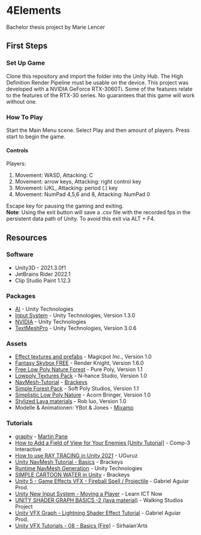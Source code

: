 # 4Elements
Bachelor thesis project by Marie Lencer
 
## First Steps
 
### Set Up Game
Clone this repository and import the folder into the Unity Hub. The High Definition Render Pipeline must be usable on the device. 
This project was developed with a NVIDIA GeForce RTX-3060Ti. Some of the features relate to the features of the RTX-30 series. No guarantees that this game will work without one.
 
### How To Play 
Start the Main Menu scene. Select Play and then amount of players. Press start to begin the game.  
#### Controls
Players:
1. Movement: WASD, Attacking: C
2. Movement: arrow keys, Attacking: right control key
3. Movement: IJKL, Attacking: period (.) key
4. Movement: NumPad 4,5,6 and 8, Attacking: NumPad 0  

Escape key for pausing the gaming and exiting.  
<b>Note</b>: Using the exit button will save a .csv file with the recorded fps in the persistent data path of Unity. To avoid this exit via ALT + F4.

## Resources
### Software
- Unity3D - 2021.3.0f1
- JetBrains Rider 2022.1
- Clip Studio Paint 1.12.3

### Packages
- [AI](https://docs.unity3d.com/2021.3/Documentation/ScriptReference/UnityEngine.AIModule.html) - Unity Technologies
- [Input System](https://docs.unity3d.com/Packages/com.unity.inputsystem@1.3/manual/index.html) - Unity Technologies, Version 1.3.0
- [NVIDIA](https://docs.unity3d.com/2021.3/Documentation/ScriptReference/UnityEngine.NVIDIAModule.html) - Unity Technologies
- [TextMeshPro](https://docs.unity3d.com/Packages/com.unity.textmeshpro@3.0/manual/index.html) - Unity Technologies, Version 3.0.6

### Assets
- [Effect textures and prefabs](https://assetstore.unity.com/packages/vfx/particles/effect-textures-and-prefabs-109031) - Magicpot Inc., Version 1.0
- [Fantasy Skybox FREE](https://assetstore.unity.com/packages/2d/textures-materials/sky/fantasy-skybox-free-18353) - Render Knight, Version 1.6.0
- [Free Low Poly Nature Forest](https://assetstore.unity.com/packages/3d/environments/landscapes/free-low-poly-nature-forest-205742) - Pure Poly, Version 1.1
- [Lowpoly Textures Pack](https://assetstore.unity.com/packages/2d/textures-materials/lowpoly-textures-pack-140717) - N-hance Studio, Version 1.0
- [NavMesh-Tutorial](https://github.com/Brackeys/NavMesh-Tutorial) - [Brackeys](https://github.com/Brackeys)
- [Simple Forest Pack](https://assetstore.unity.com/packages/3d/environments/simple-forest-pack-209273) - Soft Poly Studios, Version 1.1
- [Simplistic Low Poly Nature](https://assetstore.unity.com/packages/3d/environments/simplistic-low-poly-nature-93894) - Acorn Bringer, Version 1.0
- [Stylized Lava materials](https://assetstore.unity.com/packages/2d/textures-materials/stylized-lava-materials-180943) - Rob luo, Version 1.0
- Modelle & Animationen: YBot & Jones - [Mixamo](https://www.mixamo.com/#/)

### Tutorials
- [graphy](https://github.com/Tayx94/graphy/blob/master/Runtime/Fps/G_FpsGraph.cs) - [Martín Pane](https://github.com/Tayx94)
- [How to Add a Field of View for Your Enemies [Unity Tutorial]](https://www.youtube.com/watch?v=j1-OyLo77ss) - Comp-3 Interactive 
- [How to use RAY TRACING in Unity 2021](https://www.youtube.com/watch?v=iMhURxYsCSg) - UGuruz
- [Unity NavMesh Tutorial - Basics](https://www.youtube.com/watch?v=CHV1ymlw-P8) - Brackeys
- [Runtime NavMesh Generation](https://learn.unity.com/tutorial/runtime-navmesh-generation) - Unity Technologies
- [SIMPLE CARTOON WATER in Unity](https://www.youtube.com/watch?v=Vg0L9aCRWPE) - Brackeys
- [Unity 5 - Game Effects VFX - Fireball Spell / Projectile](https://www.youtube.com/watch?v=-P09r-ALN38) - Gabriel Aguiar Prod.
- [Unity New Input System - Moving a Player](https://www.youtube.com/watch?v=vFV0uJ0KE2Q) - Learn ICT Now
- [UNITY SHADER GRAPH BASICS -2 (lava material)](https://www.youtube.com/watch?v=Pg6h9gitYUg) - Walking Studios Project
- [Unity VFX Graph - Lightning Shader Effect Tutorial](https://www.youtube.com/watch?v=40m_HUENh3E) - Gabriel Aguiar Prod.
- [Unity VFX Tutorials - 08 - Basics (Fire)](https://www.youtube.com/watch?v=5Mw6NpSEb2o) - Sirhaian'Arts

